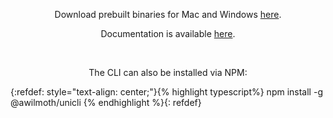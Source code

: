 <p align="center">Download prebuilt binaries for Mac and Windows <a href="https://github.com/awilmoth/unicli/releases">here</a>.</p>

<p align="center">Documentation is available <a href="https://unicli.readthedocs.io/">here</a>.</p>
<br>
<p align="center">The CLI can also be installed via NPM:</p>

{:refdef: style="text-align: center;"}{% highlight typescript%}
npm install -g @awilmoth/unicli
{% endhighlight %}{: refdef}

